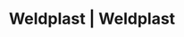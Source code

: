 ---
Link: "file:/Users/vinayakpatel/Downloads/www.weldplast.cz/eshop_products_compare/add/eshop-products-variant23"
product_name: "null"
product_id: "null"
title: "Weldplast | Weldplast"
product_desc: ""
product_specs: ""
product_downloads: ""
href: ""
accessories: ""
similar_products: ""
---
